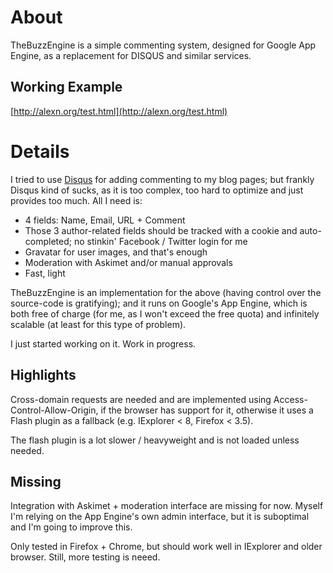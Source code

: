 About
=======

TheBuzzEngine is a simple commenting system, designed for Google App
Engine, as a replacement for DISQUS and similar services.

Working Example
---------------

[http://alexn.org/test.html](http://alexn.org/test.html)

Details
=======

I tried to use [Disqus](http://disqus.com) for adding commenting to my
blog pages; but frankly Disqus kind of sucks, as it is too complex,
too hard to optimize and just provides too much. All I need is:

- 4 fields: Name, Email, URL + Comment
- Those 3 author-related fields should be tracked with a cookie and
  auto-completed; no stinkin' Facebook / Twitter login for me
- Gravatar for user images, and that's enough
- Moderation with Askimet and/or manual approvals
- Fast, light

TheBuzzEngine is an implementation for the above (having control over
the source-code is gratifying); and it runs on Google's App Engine,
which is both free of charge (for me, as I won't exceed the free
quota) and infinitely scalable (at least for this type of problem).

I just started working on it. Work in progress.

Highlights
----------

Cross-domain requests are needed and are implemented using
Access-Control-Allow-Origin, if the browser has support for it,
otherwise it uses a Flash plugin as a fallback (e.g. IExplorer < 8,
Firefox < 3.5).

The flash plugin is a lot slower / heavyweight and is not loaded
unless needed.

Missing
-------

Integration with Askimet + moderation interface are missing for
now. Myself I'm relying on the App Engine's own admin interface, but
it is suboptimal and I'm going to improve this.

Only tested in Firefox + Chrome, but should work well in IExplorer and
older browser. Still, more testing is neeed.